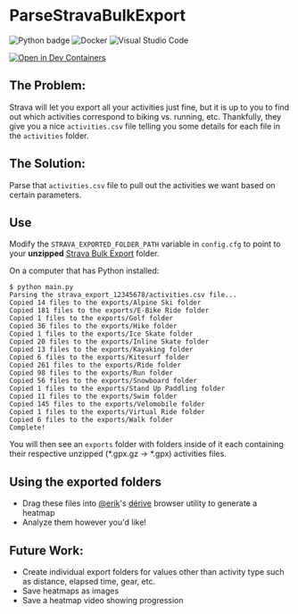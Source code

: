 # ParseStravaBulkExport

![Python badge](https://img.shields.io/badge/Python-3776AB?style=for-the-badge&logo=python&logoColor=white)
![Docker](https://img.shields.io/badge/docker-%230db7ed.svg?style=for-the-badge&logo=docker&logoColor=white)
![Visual Studio Code](https://img.shields.io/badge/Visual%20Studio%20Code-0078d7.svg?style=for-the-badge&logo=visual-studio-code&logoColor=white)

[![Open in Dev Containers](https://img.shields.io/static/v1?label=Dev%20Containers&message=Open&color=blue&logo=visualstudiocode)](https://vscode.dev/redirect?url=vscode://ms-vscode-remote.remote-containers/cloneInVolume?url=https://github.com/mattpopovich/ParseStravaBulkExport)

## The Problem:
Strava will let you export all your activities just fine, but it is up to you to find out which activities correspond to biking vs. running, etc. Thankfully, they give you a nice `activities.csv` file telling you some details for each file in the `activities` folder.

## The Solution:
Parse that `activities.csv` file to pull out the activities we want based on certain parameters.

## Use
Modify the `STRAVA_EXPORTED_FOLDER_PATH` variable in `config.cfg` to point to your **unzipped** [Strava Bulk Export](https://support.strava.com/hc/en-us/articles/216918437-Exporting-your-Data-and-Bulk-Export#h_01GG58HC4F1BGQ9PQZZVANN6WF) folder.

On a computer that has Python installed:
```console
$ python main.py 
Parsing the strava_export_12345678/activities.csv file...
Copied 14 files to the exports/Alpine Ski folder
Copied 181 files to the exports/E-Bike Ride folder
Copied 1 files to the exports/Golf folder
Copied 36 files to the exports/Hike folder
Copied 1 files to the exports/Ice Skate folder
Copied 20 files to the exports/Inline Skate folder
Copied 13 files to the exports/Kayaking folder
Copied 6 files to the exports/Kitesurf folder
Copied 261 files to the exports/Ride folder
Copied 98 files to the exports/Run folder
Copied 56 files to the exports/Snowboard folder
Copied 1 files to the exports/Stand Up Paddling folder
Copied 11 files to the exports/Swim folder
Copied 145 files to the exports/Velomobile folder
Copied 1 files to the exports/Virtual Ride folder
Copied 6 files to the exports/Walk folder
Complete!
```

You will then see an `exports` folder with folders inside of it each containing their respective unzipped (*.gpx.gz -> *.gpx) activities files.

## Using the exported folders
* Drag these files into [@erik](https://github.com/erik)'s [dérive](https://erik.github.io/derive/) browser utility to generate a heatmap
* Analyze them however you'd like!

## Future Work:
* Create individual export folders for values other than activity type such as distance, elapsed time, gear, etc. 
* Save heatmaps as images
* Save a heatmap video showing progression
